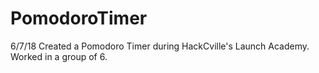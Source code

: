 # PomodoroTimer

6/7/18
Created a Pomodoro Timer during HackCville's Launch Academy. Worked in a group of 6. 
